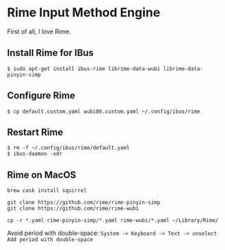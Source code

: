 # Rime Input Method Engine

First of all, I love Rime.

## Install Rime for IBus

```
$ sudo apt-get install ibus-rime librime-data-wubi librime-data-pinyin-simp
```

## Configure Rime

```
$ cp default.custom.yaml wubi86.custom.yaml ~/.config/ibus/rime
```

## Restart Rime

```
$ rm -f ~/.config/ibus/rime/default.yaml
$ ibus-daemon -xdr
```

## Rime on MacOS

```
brew cask install squirrel

git clone https://github.com/rime/rime-pinyin-simp
git clone https://github.com/rime/rime-wubi

cp -r *.yaml rime-pinyin-simp/*.yaml rime-wubi/*.yaml ~/Library/Rime/
```

Avoid period with double-space: `System -> Keyboard -> Text -> unselect Add period with double-space`
